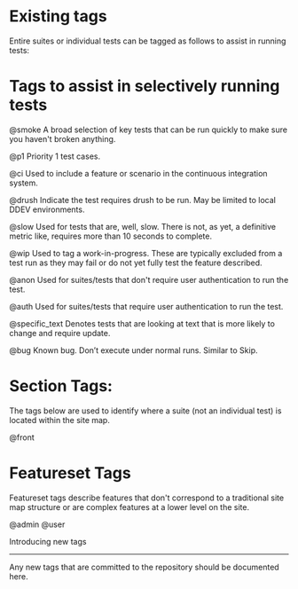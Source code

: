 Existing tags
===========================================

Entire suites or individual tests can be tagged as follows to assist in running tests:

Tags to assist in selectively running tests
===========================================

@smoke
    A broad selection of key tests that can be run quickly to make sure you haven't broken anything.
   
@p1
	Priority 1 test cases.

@ci
    Used to include a feature or scenario in the continuous integration system.

@drush
   Indicate the test requires drush to be run. May be limited to local DDEV environments.

@slow
    Used for tests that are, well, slow. There is not, as yet, a definitive metric like, requires more than 10 seconds to complete.

@wip
    Used to tag a work-in-progress. These are typically excluded from a test run as they may fail or do not yet fully test the feature described.

@anon
    Used for suites/tests that don't require user authentication to run the test.
    
@auth
    Used for suites/tests that require user authentication to run the test.

@specific_text
    Denotes tests that are looking at text that is more likely to change and require update.

@bug
    Known bug.  Don’t execute under normal runs.  Similar to Skip.

Section Tags:
=============

The tags below are used to identify where a suite (not an individual test) is located within the site map.

@front

Featureset Tags
===============
Featureset tags describe features that don't correspond to a traditional site map structure or are complex features at a lower level on the site.

@admin
@user

Introducing new tags
********************
Any new tags that are committed to the repository should be documented here.


